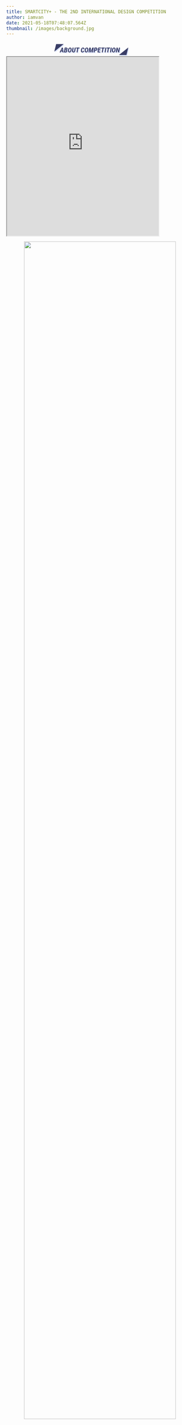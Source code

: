 ```yaml
---
title: SMARTCITY+ - THE 2ND INTERNATIONAL DESIGN COMPETITION
author: iamvan
date: 2021-05-18T07:48:07.564Z
thumbnail: /images/background.jpg
---
```

<div class="headline_div_class" style="font-family: 'Roboto Condensed', Helvetica, Arial; text-transform: uppercase; font-weight: bold; font-style: italic; text-shadow: rgba(89, 133, 255, 0.3) 2px 2px; color: rgb(10,15,65); opacity: 0.8; width: 90%; text-align: center;"><span class="headline_symbol_span_left" style="vertical-align: super; margin-right: -10px; font-size: 24px;">◤ </span><span style="font-size: 14pt;">ABOUT COMPETITION </span><span class="headline_symbol_span_right" style="vertical-align: sub; margin-left: -5px; font-size: 24px;">◢</span></div>

<div style="height: 480px; position: relative; width: 90%;">
<iframe height="480" src="https://drive.google.com/file/d/1fPYLsbkyMJ5GnQe33_qKcFRE01U01ufK/preview" width="90%"></iframe><br />
<div style="height: 80px; opacity: 0; position: absolute; right: 0px; top: 0px; width: 80px;">
</div>
</div> </br>

<div align="center"> <img align="center" width=90% src="/images/93ae2f11f82b0d75543a.jpg"/> </div>

<div class="headline_div_class" style="font-family: 'Roboto Condensed', Helvetica, Arial; text-transform: uppercase; font-weight: bold; font-style: italic; text-shadow: rgba(89, 133, 255, 0.3) 2px 2px; color: rgb(10,15,65); opacity: 0.8; width: 90%; text-align: center;"><span class="headline_symbol_span_left" style="vertical-align: super; margin-right: -10px; font-size: 24px;">◤ </span><span style="font-size: 14pt;">TIMELINE</span><span class="headline_symbol_span_right" style="vertical-align: sub; margin-left: -5px; font-size: 24px;">◢</span></div>

<div align="center"> <img align="center" width=90% src="/images/2021-timeline.png"/> </div>

***\*Note: Registration deadline: August 5, 2021***

<div class="headline_div_class" style="font-family: 'Roboto Condensed', Helvetica, Arial; text-transform: uppercase; font-weight: bold; font-style: italic; text-shadow: rgba(89, 133, 255, 0.3) 2px 2px; color: rgb(10,15,65); opacity: 0.8; width: 90%; text-align: center;"><span class="headline_symbol_span_left" style="vertical-align: super; margin-right: -10px; font-size: 24px;">◤ </span><span style="font-size: 14pt;"><a href="https://forms.gle/WUvKPW1wUtgzJvXo6">register here</a></span><span class="headline_symbol_span_right" style="vertical-align: sub; margin-left: -5px; font-size: 24px;">◢</span></div>